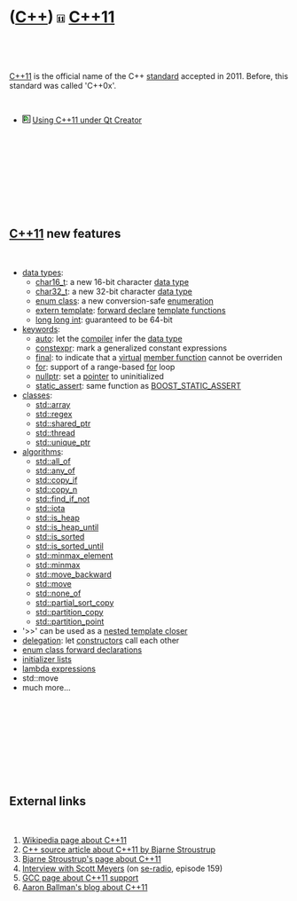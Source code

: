 



 

 

 

 

 

([C++](Cpp.md)) ![C++11](PicCpp11.png) [C++11](Cpp11.md)
==========================================================

 

 

[C++11](Cpp0x.md) is the official name of the C++
[standard](CppStandard.md) accepted in 2011. Before, this standard was
called 'C++0x'.

 

-   ![Qt Creator](PicQtCreator.png) [Using C++11 under Qt
    Creator](CppQtCpp11.md)

 

 

 

 

 

[C++11](Cpp11.md) new features
-------------------------------

 

-   [data types](CppDataType.md):
    -   [char16\_t](CppChar16_t.md): a new 16-bit character [data
        type](CppDataType.md)
    -   [char32\_t](CppChar32_t.md): a new 32-bit character [data
        type](CppDataType.md)
    -   [enum class](CppEnumClass.md): a new conversion-safe
        [enumeration](CppEnum.md)
    -   [extern template](CppExternTemplate.md): [forward
        declare](CppForwardDeclaration.md) [template
        functions](CppTemplateFunction.md)
    -   [long long int](CppLongLongInt.md): guaranteed to be 64-bit
-   [keywords](CppKeyword.md):
    -   [auto](CppAuto.md): let the [compiler](CppCompiler.md) infer
        the [data type](CppDataType.md)
    -   [constexpr](CppConstexpr.md): mark a generalized constant
        expressions
    -   [final](CppFinal.md): to indicate that a
        [virtual](CppVirtual.md) [member
        function](CppMemberFunction.md) cannot be overriden
    -   [for](CppFor.md): support of a range-based [for](CppFor.md)
        loop
    -   [nullptr](CppNullptr.md): set a [pointer](CppPointer.md) to
        uninitialized
    -   [static\_assert](CppStatic_assert.md): same function as
        [BOOST\_STATIC\_ASSERT](CppBOOST_STATIC_ASSERT.md)
-   [classes](CppClass.md):
    -   [std::array](CppArray.md)
    -   [std::regex](CppRegex.md)
    -   [std::shared\_ptr](CppShared_ptr.md)
    -   [std::thread](CppThread.md)
    -   [std::unique\_ptr](CppUnique_ptr.md)
-   [algorithms](CppAlgorithm.md):
    -   [std::all\_of](CppAll_of.md)
    -   [std::any\_of](CppAny_of.md)
    -   [std::copy\_if](CppCopy_if.md)
    -   [std::copy\_n](CppCopy_n.md)
    -   [std::find\_if\_not](CppFind_if_not.md)
    -   [std::iota](CppIota.md)
    -   [std::is\_heap](CppIs_heap.md)
    -   [std::is\_heap\_until](CppIs_heap_until.md)
    -   [std::is\_sorted](CppIs_sorted.md)
    -   [std::is\_sorted\_until](CppIs_sorted_until.md)
    -   [std::minmax\_element](CppMinmax_element.md)
    -   [std::minmax](CppMinmax.md)
    -   [std::move\_backward](CppMove_backward.md)
    -   [std::move](CppMove.md)
    -   [std::none\_of](CppNone_of.md)
    -   [std::partial\_sort\_copy](CppPartial_sort_copy.md)
    -   [std::partition\_copy](CppPartition_copy.md)
    -   [std::partition\_point](CppPartition_point.md)
-   '&gt;&gt;' can be used as a [nested template
    closer](CppNestedTemplateCloser.md)
-   [delegation](CppDelegation.md): let
    [constructors](CppConstructor.md) call each other
-   [enum class forward
    declarations](CppEnumClassForwardDeclaration.md)
-   [initializer lists](CppInitializerList.md)
-   [lambda expressions](CppLambdaExpression.md)
-   std::move
-   much more...

 

 

 

 

 

External links
--------------

 

1.  [Wikipedia page about C++11](http://en.wikipedia.org/wiki/C%2B%2B0x)
2.  [C++ source article about C++11 by Bjarne
    Stroustrup](http://www.artima.com/cppsource/cpp0x.html)
3.  [Bjarne Stroustrup's page about
    C++11](http://www2.research.att.com/~bs/C++11FAQ.html)
4.  [Interview with Scott
    Meyers](http://media.libsyn.com/media/seradio/seradio-episode159-cPlusPlus0x.mp3)
    (on [se-radio](http://www.se-radio.net), episode 159)
5.  [GCC page about C++11
    support](http://gcc.gnu.org/projects/cxx0x.html)
6.  [Aaron Ballman's blog about
    C++11](http://blog.aaronballman.com/tag/c0x)

 

 

 

 

 





 



